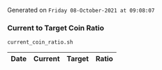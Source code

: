 Generated on `Friday 08-October-2021 at 09:08:07`

### Current to Target Coin Ratio
`current_coin_ratio.sh`

Date|Current|Target|Ratio
---|---|---|---
